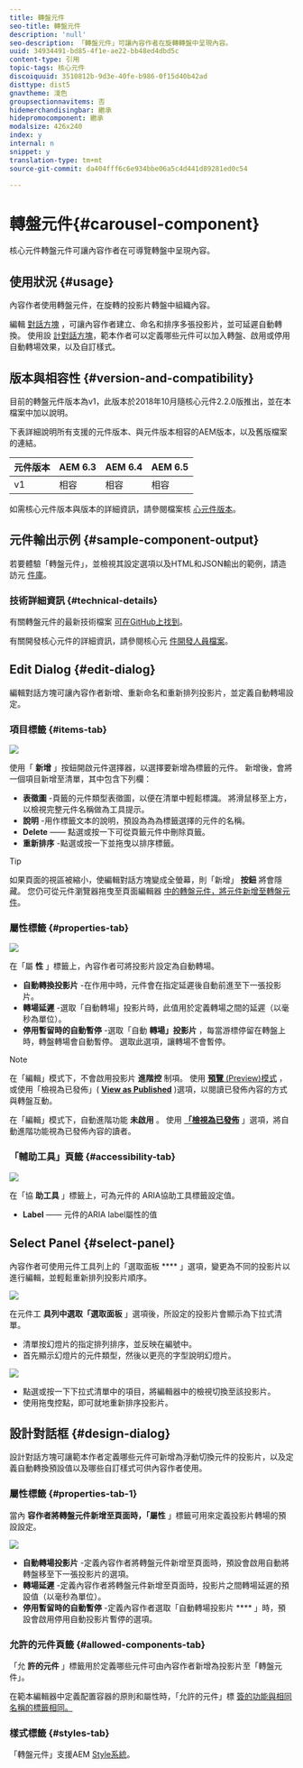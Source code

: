 ```yaml
---
title: 轉盤元件
seo-title: 轉盤元件
description: 'null'
seo-description: 「轉盤元件」可讓內容作者在旋轉轉盤中呈現內容。
uuid: 34934491-bd85-4f1e-ae22-bb48ed4dbd5c
content-type: 引用
topic-tags: 核心元件
discoiquuid: 3510812b-9d3e-40fe-b986-0f15d40b42ad
disttype: dist5
gnavtheme: 淺色
groupsectionnavitems: 否
hidemerchandisingbar: 繼承
hidepromocomponent: 繼承
modalsize: 426x240
index: y
internal: n
snippet: y
translation-type: tm+mt
source-git-commit: da404fff6c6e934bbe06a5c4d441d89281ed0c54

---
```



# 轉盤元件{#carousel-component}

核心元件轉盤元件可讓內容作者在可導覽轉盤中呈現內容。

## 使用狀況 {#usage}

內容作者使用轉盤元件，在旋轉的投影片轉盤中組織內容。

編輯 [對話方塊](#edit-dialog) ，可讓內容作者建立、命名和排序多張投影片，並可延遲自動轉換。 使用設 [計對話方塊](#design-dialog)，範本作者可以定義哪些元件可以加入轉盤、啟用或停用自動轉場效果，以及自訂樣式。

## 版本與相容性 {#version-and-compatibility}

目前的轉盤元件版本為v1，此版本於2018年10月隨核心元件2.2.0版推出，並在本檔案中加以說明。

下表詳細說明所有支援的元件版本、與元件版本相容的AEM版本，以及舊版檔案的連結。

| 元件版本 | AEM 6.3 | AEM 6.4 | AEM 6.5 |
|--- |--- |--- |--- |
| v1 | 相容 | 相容 | 相容 |

如需核心元件版本與版本的詳細資訊，請參閱檔案核 [心元件版本](versions.md)。

## 元件輸出示例 {#sample-component-output}

若要體驗「轉盤元件」，並檢視其設定選項以及HTML和JSON輸出的範例，請造訪元 [件庫](http://opensource.adobe.com/aem-core-wcm-components/library/carousel.html)。

### 技術詳細資訊 {#technical-details}

有關轉盤元件的最新技術檔案 [可在GitHub上找到](https://github.com/adobe/aem-core-wcm-components/blob/master/content/src/content/jcr_root/apps/core/wcm/components/carousel/v1/carousel)。

有關開發核心元件的詳細資訊，請參閱核心元 [件開發人員檔案](developing.md)。

## Edit Dialog {#edit-dialog}

編輯對話方塊可讓內容作者新增、重新命名和重新排列投影片，並定義自動轉場設定。

### 項目標籤 {#items-tab}

![](assets/screen-shot-2019-08-29-12.01.39.png)

使用「 **新增** 」按鈕開啟元件選擇器，以選擇要新增為標籤的元件。 新增後，會將一個項目新增至清單，其中包含下列欄：

* **表徵圖** -頁籤的元件類型表徵圖，以便在清單中輕鬆標識。 將滑鼠移至上方，以檢視完整元件名稱做為工具提示。
* **說明** -用作標籤文本的說明，預設為為為標籤選擇的元件的名稱。
* **Delete** —— 點選或按一下可從頁籤元件中刪除頁籤。
* **重新排序** -點選或按一下並拖曳以排序標籤。

>[!TIP]
>
>如果頁面的視區被縮小，使編輯對話方塊變成全螢幕，則「新增」 **按鈕** 將會隱藏。 您仍可從元件瀏覽器拖曳至頁面編輯器 [中的轉盤元件，將元件新增至轉盤元件](https://helpx.adobe.com/experience-manager/6-5/sites/authoring/using/editing-content.html#InsertingaComponent)。

### 屬性標籤 {#properties-tab}

![](assets/screen-shot-2019-08-29-12.01.57.png)

在「屬 **性** 」標籤上，內容作者可將投影片設定為自動轉場。

* **自動轉換投影片** -在作用中時，元件會在指定延遲後自動前進至下一張投影片。
* **轉場延遲** -選取「自動轉場」投影片時，此值用於定義轉場之間的延遲（以毫秒為單位）。
* **停用暫留時的自動暫停** -選取「自動 **轉場」投影片** ，每當游標停留在轉盤上時，轉盤轉場會自動暫停。 選取此選項，讓轉場不會暫停。

>[!NOTE]
>
>在「編輯」模式下，不會啟用投影片 **進階控** 制項。 使用 [**預覽** (Preview)模式](https://helpx.adobe.com/experience-manager/6-5/sites/authoring/using/editing-content.html) ，或使用「檢視為已發佈」( **[View as Published](https://helpx.adobe.com/experience-manager/6-5/sites/authoring/using/editing-content.html)** )選項，以閱讀已發佈內容的方式與轉盤互動。
>
>在「編輯」模式下，自動進階功能 **未啟用** 。 使用 **[「檢視為已發佈](https://helpx.adobe.com/experience-manager/6-5/sites/authoring/using/editing-content.html)** 」選項，將自動進階功能視為已發佈內容的讀者。

### 「輔助工具」頁籤 {#accessibility-tab}

![](assets/screen-shot-2019-08-29-12.02.22.png)

在「協 **助工具** 」標籤上，可為元件的 [](https://www.w3.org/WAI/standards-guidelines/aria/) ARIA協助工具標籤設定值。

* **Label** —— 元件的ARIA label屬性的值

## Select Panel {#select-panel}

內容作者可使用元件工具列上的「選取面板 **** 」選項，變更為不同的投影片以進行編輯，並輕鬆重新排列投影片順序。

![](assets/screenshot_2018-10-11at165417.png)

在元件工 **具列中選取「選取面板** 」選項後，所設定的投影片會顯示為下拉式清單。

* 清單按幻燈片的指定排列排序，並反映在編號中。
* 首先顯示幻燈片的元件類型，然後以更亮的字型說明幻燈片。

![](assets/opera_snapshot_2018-11-28141537localhost.png)

* 點選或按一下下拉式清單中的項目，將編輯器中的檢視切換至該投影片。
* 使用拖曳控點，即可就地重新排序投影片。

## 設計對話框 {#design-dialog}

設計對話方塊可讓範本作者定義哪些元件可新增為浮動切換元件的投影片，以及定義自動轉換預設值以及哪些自訂樣式可供內容作者使用。

### 屬性標籤 {#properties-tab-1}

當內 **容作者將轉盤元件新增至頁面時，「屬性** 」標籤可用來定義投影片轉場的預設設定。

![](assets/screenshot_2018-11-28at141824.png)

* **自動轉場投影片** -定義內容作者將轉盤元件新增至頁面時，預設會啟用自動將轉盤移至下一張投影片的選項。
* **轉場延遲** -定義內容作者將轉盤元件新增至頁面時，投影片之間轉場延遲的預設值（以毫秒為單位）。
* **停用暫留時的自動暫停** -定義內容作者選取「自動轉場投影片 **** 」時，預設會啟用停用自動投影片暫停的選項。

### 允許的元件頁籤 {#allowed-components-tab}

「允 **許的元件** 」標籤用於定義哪些元件可由內容作者新增為投影片至「轉盤元件」。

在範本編輯器中定義配置容器的原則和屬性時，「允許的元件」標 [簽的功能與相同名稱的標籤相同。](https://helpx.adobe.com/experience-manager/6-5/sites/authoring/using/templates.html)

### 樣式標籤 {#styles-tab}

「轉盤元件」支援AEM [Style系統](authoring.md#component-styling)。
